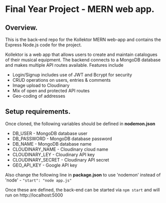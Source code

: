 # Final Year Project - MERN web app.

## Overview.

This is the back-end repo for the Kollektor MERN web-app and contains the Express Node.js code for the project. 

Kollektor is a web app that allows users to create and maintain catalogues of their musical equipment. The backend connects to a
MongoDB database and makes multiple API routes available. Features include

 + Login/Signup includes use of JWT and Bcrypt for security
 + CRUD operations on users, entries & comments
 + Image upload to Cloudinary
 + Mix of open and protected API routes
 + Geo-coding of addresses


## Setup requirements.

Once cloned, the following variables should be defined in **nodemon.json**
+ DB_USER - MongoDB database user
+ DB_PASSWORD - MongoDB database password
+ DB_NAME - MongoDB database name
+ CLOUDINARY_NAME - Cloudinary cloud name
+ CLOUDINARY_LEY - Cloudinary API key
+ CLOUDINARY_SECRET - Cloudinary API secret
+ GEO_API_KEY - Google API key

Also change the following line in **package.json** to use 'nodemon' instead of 'node' - 
  ```"start": "node app.js"```
  
Once these are defined, the back-end can be started via ```npm start``` and will run on http://localhost:5000
